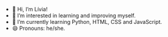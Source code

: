 - 👋 Hi, I’m Lívia!
- 👀 I’m interested in learning and improving myself.
- 🌱 I’m currently learning Python, HTML, CSS and JavaScript.
- 😄 Pronouns: he/she.

<!---
pequitotito/pequitotito is a ✨ special ✨ repository because its `README.md` (this file) appears on your GitHub profile.
You can click the Preview link to take a look at your changes.
--->
